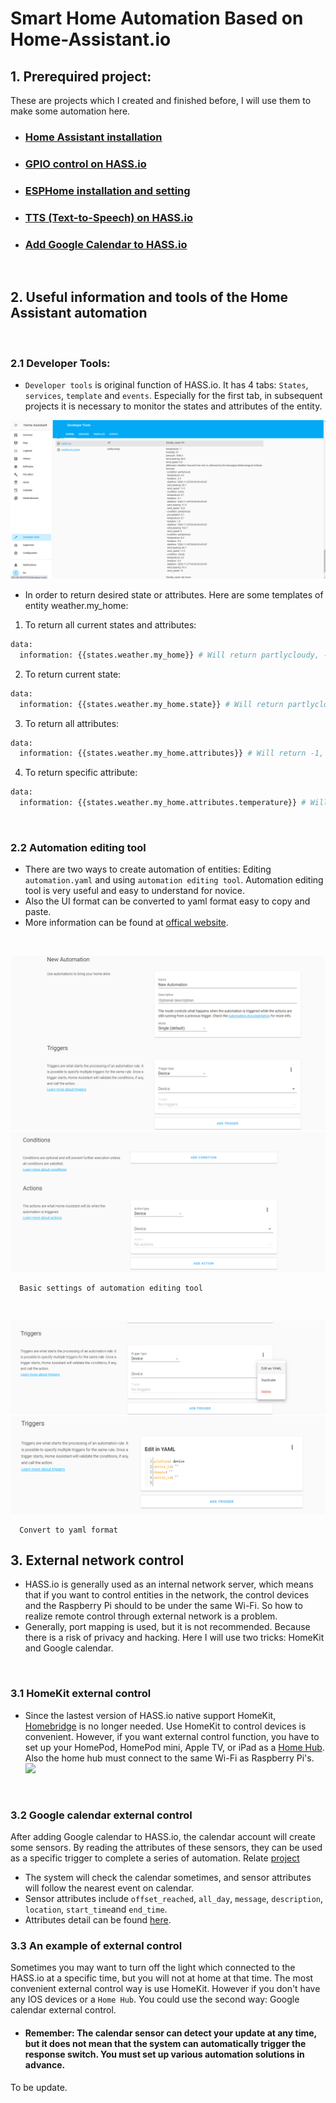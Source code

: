 # Smart Home Automation Based on Home-Assistant.io
## 1. Prerequired project:

   These are projects which I created and finished before, I will use them to make some automation here.

* ### [Home Assistant installation](https://github.com/Gry1995/Iot-Project/tree/master/HASS.io%20installation)
* ### [GPIO control on HASS.io](https://github.com/Gry1995/Iot-Project/blob/master/HASS.io%20controll%20GPIO%20of%20Pi/README.md)
* ### [ESPHome installation and setting](https://github.com/Gry1995/Iot-Project/tree/master/ESPHome%20installation%20and%20setting)
* ### [TTS (Text-to-Speech) on HASS.io](https://github.com/Gry1995/Iot-Project/tree/master/TTS%20on%20Homeassistant.io)
* ### [Add Google Calendar to HASS.io](https://github.com/Gry1995/Iot-Project/blob/master/Add%20Google%20Calendar%20to%20HASS.io/README.md)

![]()

## 2. Useful information and tools of the Home Assistant automation 

![]()

### 2.1 Developer Tools: 

  * `Developer tools` is original function of HASS.io. It has 4 tabs: `States`, `services`, `template` and `events`. Especially for the first tab, in subsequent projects it is  necessary to monitor the states and attributes of the entity.
  
  ![](https://github.com/Gry1995/Iot-Project/blob/master/Smart%20home%20automation/tab.png)
  
  * In order to return desired state or attributes. Here are some templates of entity weather.my_home:
  
  1. To return all current states and attributes: 
  ```python
  data: 
    information: {{states.weather.my_home}} # Will return partlycloudy, -1, 51, 1040.2 ······
  ```
  2. To return current state:
  ```python
  data: 
    information: {{states.weather.my_home.state}} # Will return partlycloudy.
  ```
  3. To return all attributes:
  ```python
  data: 
    information: {{states.weather.my_home.attributes}} # Will return -1, 51, 1040.2 ······
  ```
  4. To return specific attribute:
  ```python
  data: 
    information: {{states.weather.my_home.attributes.temperature}} # Will return -1.
  ```

![]()

### 2.2 Automation editing tool

  * There are two ways to create automation of entities: Editing `automation.yaml` and using `automation editing tool`. Automation editing tool is very useful and easy to understand for novice.
  * Also the UI format can be converted to yaml format easy to copy and paste.
  * More information can be found at [offical website](https://www.home-assistant.io/integrations/automation).
  
![]()

  ![](https://github.com/Gry1995/Iot-Project/blob/master/Smart%20home%20automation/auto%20(1).png)
  ![](https://github.com/Gry1995/Iot-Project/blob/master/Smart%20home%20automation/auto%20(2).png)
  
      Basic settings of automation editing tool
      
![]()

  ![](https://github.com/Gry1995/Iot-Project/blob/master/Smart%20home%20automation/auto%20(3).png)
  ![](https://github.com/Gry1995/Iot-Project/blob/master/Smart%20home%20automation/auto%20(4).png)
  
      Convert to yaml format
    
## 3. External network control

  * HASS.io is generally used as an internal network server, which means that if you want to control entities in the network, the control devices and the Raspberry Pi should to be under the same Wi-Fi. So how to realize remote control through external network is a problem. 
  * Generally, port mapping is used, but it is not recommended. Because there is a risk of privacy and hacking. Here I will use two tricks: HomeKit and Google calendar.

![]()

### 3.1 HomeKit external control
 
  * Since the lastest version of HASS.io native support HomeKit, [Homebridge](https://www.npmjs.com/package/homebridge) is no longer needed. Use HomeKit to control devices is convenient. However, if you want external control function, you have to set up your HomePod, HomePod mini, Apple TV, or iPad as a [Home Hub](https://support.apple.com/en-us/HT207057). Also the home hub must connect to the same Wi-Fi as Raspberry Pi's.
  ![](https://support.apple.com/library/content/dam/edam/applecare/images/en_US/homepod/ios14-homepod-mini-apple-tv-automation-hero.jpg)

![]()

### 3.2 Google calendar external control
  After adding Google calendar to HASS.io, the calendar account will create some sensors. By reading the attributes of these sensors, they can be used as a specific trigger to complete a series of automation. Relate [project](https://github.com/Gry1995/Iot-Project/blob/master/Add%20Google%20Calendar%20to%20HASS.io/README.md) 
  * The system will check the calendar sometimes, and sensor attributes will follow the nearest event on calendar.
  * Sensor attributes include `offset_reached`, `all_day`, `message`, `description`, `location`, `start_time`and `end_time`. 
  * Attributes detail can be found [here](https://www.home-assistant.io/integrations/calendar.google/#sensor-attributes).

### 3.3 An example of external control
  Sometimes you may want to turn off the light which connected to the HASS.io at a specific time, but you will not at home at that time. The most convenient external control way is use HomeKit. However if you don't have any IOS devices or a `Home Hub`. You could use the second way: Google calendar external control.
  * #### Remember: The calendar sensor can detect your update at any time, but it does not mean that the system can automatically trigger the response switch. You must set up various automation solutions in advance.
  
  
  
  
  
  
  
  To be update.
